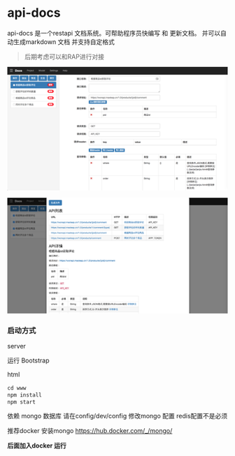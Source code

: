 # api-docs

api-docs 是一个restapi 文档系统。可帮助程序员快编写 和 更新文档。 并可以自动生成markdown 文档  并支持自定格式  

> 后期考虑可以和RAP进行对接

![api-docs](docs/WX20180308-221428@2x.png)



![api-docs-markdown](docs/WX20180309-120929@2x.png)



### 启动方式

server

 运行  Bootstrap

html 

```shell
cd www 
npm install 
npm start
```

依赖 mongo 数据库  请在config/dev/config 修改mongo 配置   redis配置不是必须

推荐docker 安装mongo  https://hub.docker.com/_/mongo/

**后面加入docker 运行**





